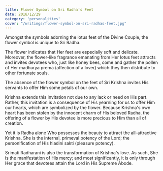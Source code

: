 ```yaml
---
title: Flower Symbol on Sri Radha’s Feet
date: 2018/12/29
category: 'personalities'
cover: "/writings/flower-symbol-on-sri-radhas-feet.jpg"
---
```


Amongst the symbols adorning the lotus feet of the Divine Couple, the flower symbol is unique to Sri Radha.

The flower indicates that Her feet are especially soft and delicate. Moreover, the flower-like fragrance emanating from Her lotus feet attracts and invites devotees who, just like honey bees, come and gather the pollen of Her madhurya prema (affection of a lover) which they then distribute to other fortunate souls.

The absence of the flower symbol on the feet of Sri Krishna invites His servants to offer Him some petals of our own.

Krishna extends this invitation not due to any lack or need on His part. Rather, this invitation is a consequence of His yearning for us to offer Him our hearts, which are symbolized by the flower. Because Krishna's own heart has been stolen by the innocent charm of His beloved Radha, the offering of a flower by His devotee is more precious to Him than all of creation.

Yet it is Radha alone Who possesses the beauty to attract the all-attractive Krishna. She is the internal, primeval potency of the Lord; the personification of His hladini sakti (pleasure potency).

Srimati Radharani​ is also the transformation of Krishna's love. As such, She is the manifestation of His mercy; and most significantly, it is only through Her grace that devotees attain the Lord in His Supreme Abode.
